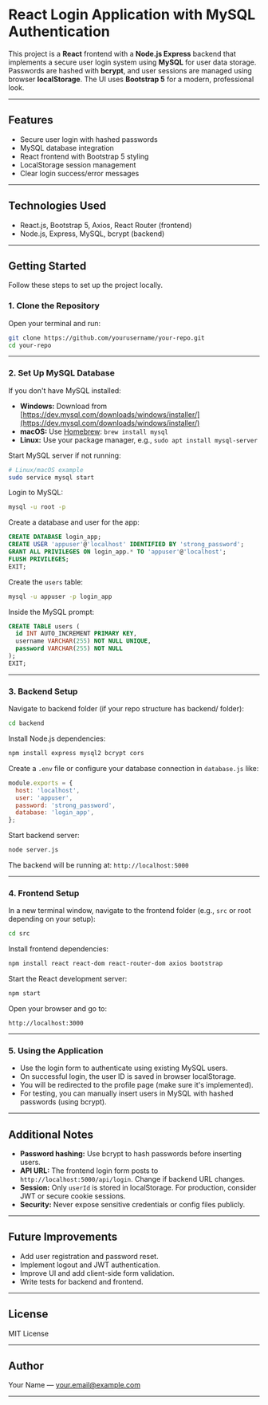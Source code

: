 # React Login Application with MySQL Authentication

This project is a **React** frontend with a **Node.js Express** backend that implements a secure user login system using **MySQL** for user data storage. Passwords are hashed with **bcrypt**, and user sessions are managed using browser **localStorage**. The UI uses **Bootstrap 5** for a modern, professional look.

---

## Features

- Secure user login with hashed passwords
- MySQL database integration
- React frontend with Bootstrap 5 styling
- LocalStorage session management
- Clear login success/error messages

---

## Technologies Used

- React.js, Bootstrap 5, Axios, React Router (frontend)
- Node.js, Express, MySQL, bcrypt (backend)

---

## Getting Started

Follow these steps to set up the project locally.

### 1. Clone the Repository

Open your terminal and run:

```bash
git clone https://github.com/yourusername/your-repo.git
cd your-repo
```

---

### 2. Set Up MySQL Database

If you don't have MySQL installed:

* **Windows:** Download from [https://dev.mysql.com/downloads/windows/installer/](https://dev.mysql.com/downloads/windows/installer/)
* **macOS:** Use [Homebrew](https://brew.sh/): `brew install mysql`
* **Linux:** Use your package manager, e.g., `sudo apt install mysql-server`

Start MySQL server if not running:

```bash
# Linux/macOS example
sudo service mysql start
```

Login to MySQL:

```bash
mysql -u root -p
```

Create a database and user for the app:

```sql
CREATE DATABASE login_app;
CREATE USER 'appuser'@'localhost' IDENTIFIED BY 'strong_password';
GRANT ALL PRIVILEGES ON login_app.* TO 'appuser'@'localhost';
FLUSH PRIVILEGES;
EXIT;
```

Create the `users` table:

```bash
mysql -u appuser -p login_app
```

Inside the MySQL prompt:

```sql
CREATE TABLE users (
  id INT AUTO_INCREMENT PRIMARY KEY,
  username VARCHAR(255) NOT NULL UNIQUE,
  password VARCHAR(255) NOT NULL
);
EXIT;
```

---

### 3. Backend Setup

Navigate to backend folder (if your repo structure has backend/ folder):

```bash
cd backend
```

Install Node.js dependencies:

```bash
npm install express mysql2 bcrypt cors
```

Create a `.env` file or configure your database connection in `database.js` like:

```js
module.exports = {
  host: 'localhost',
  user: 'appuser',
  password: 'strong_password',
  database: 'login_app',
};
```

Start backend server:

```bash
node server.js
```

The backend will be running at: `http://localhost:5000`

---

### 4. Frontend Setup

In a new terminal window, navigate to the frontend folder (e.g., `src` or root depending on your setup):

```bash
cd src
```

Install frontend dependencies:

```bash
npm install react react-dom react-router-dom axios bootstrap
```

Start the React development server:

```bash
npm start
```

Open your browser and go to:

```
http://localhost:3000
```

---

### 5. Using the Application

* Use the login form to authenticate using existing MySQL users.
* On successful login, the user ID is saved in browser localStorage.
* You will be redirected to the profile page (make sure it's implemented).
* For testing, you can manually insert users in MySQL with hashed passwords (using bcrypt).

---

## Additional Notes

* **Password hashing:** Use bcrypt to hash passwords before inserting users.
* **API URL:** The frontend login form posts to `http://localhost:5000/api/login`. Change if backend URL changes.
* **Session:** Only `userId` is stored in localStorage. For production, consider JWT or secure cookie sessions.
* **Security:** Never expose sensitive credentials or config files publicly.

---

## Future Improvements

* Add user registration and password reset.
* Implement logout and JWT authentication.
* Improve UI and add client-side form validation.
* Write tests for backend and frontend.

---

## License

MIT License

---

## Author

Your Name — [your.email@example.com](mailto:your.email@example.com)

---

